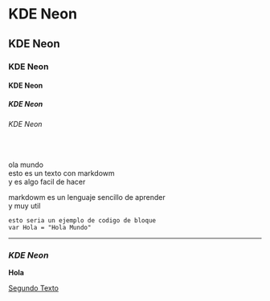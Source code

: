 # KDE Neon
## KDE Neon
### KDE Neon
#### KDE Neon
##### KDE Neon
###### KDE Neon




<br>
<p> ola mundo  <br>
esto es un texto con markdowm <br>
y es algo facil de hacer </p>


<p> markdowm es un lenguaje sencillo de aprender <br>
y muy util </p>

~~~
esto seria un ejemplo de codigo de bloque
var Hola = "Hola Mundo"
~~~  


<p>

* * * 

### _KDE Neon_ ###
**Hola** 
 
</p>


[Segundo Texto](..\Practice2\secondPractice.md)

